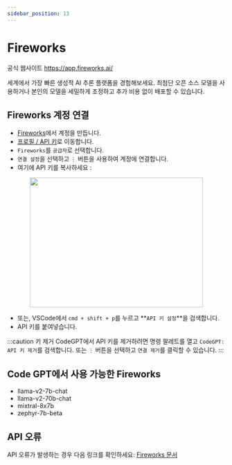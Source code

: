 ```yaml
---
sidebar_position: 13
---
```


# Fireworks
공식 웹사이트 https://app.fireworks.ai/

세계에서 가장 빠른 생성적 AI 추론 플랫폼을 경험해보세요. 최첨단 오픈 소스 모델을 사용하거나 본인의 모델을 세밀하게 조정하고 추가 비용 없이 배포할 수 있습니다.

## Fireworks 계정 연결
- [Fireworks](https://app.fireworks.ai/login)에서 계정을 만듭니다.
- [프로필 / API 키](https://app.fireworks.ai/users?tab=apps)로 이동합니다.
- `Fireworks`를 `공급자`로 선택합니다.
- `연결 설정`을 선택하고 `⋮` 버튼을 사용하여 계정에 연결합니다.
- 여기에 API 키를 복사하세요 :

<p align="center">
      <img width="400" height="300" src="https://github.com/davila7/code-gpt-docs/assets/37567214/e2b9485f-d2d8-4c35-99f4-fecce81ffeb0" />
</p>
 
- 또는, VSCode에서 `cmd + shift + p`를 누르고 **`API 키 설정`**을 검색합니다.
- API 키를 붙여넣습니다.

:::caution 키 제거
CodeGPT에서 API 키를 제거하려면 명령 팔레트를 열고 `CodeGPT: API 키 제거`를 검색합니다. 또는 `⋮` 버튼을 선택하고 `연결 제거`를 클릭할 수 있습니다.
:::

## Code GPT에서 사용 가능한 Fireworks
- llama-v2-7b-chat
- llama-v2-70b-chat
- mixtral-8x7b
- zephyr-7b-beta

## API 오류
API 오류가 발생하는 경우 다음 링크를 확인하세요: [Fireworks 문서](https://readme.fireworks.ai/docs)

